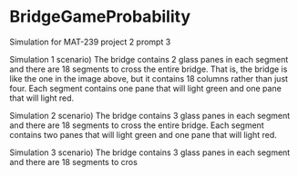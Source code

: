 # BridgeGameProbability
Simulation for MAT-239 project 2 prompt 3

Simulation 1 scenario) The bridge contains 2 glass panes in each segment and there are 18 segments to cross the entire bridge.
That is, the bridge is like the one in the image above, but it contains 18 columns rather than just four.
Each segment contains one pane that will light green and one pane that will light red.

Simulation 2 scenario) The bridge contains 3 glass panes in each segment and there are 18 segments to cross the entire bridge.
Each segment contains two panes that will light green and one pane that will light red.

Simulation 3 scenario) The bridge contains 3 glass panes in each segment and there are 18 segments to cros
